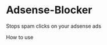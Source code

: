 Adsense-Blocker
===============

Stops spam clicks on your adsense ads

How to use

<script src="adblocker/adBlock.js"></script>
<?php include_once("/adblocker/adInfo.php"); ?>

<?php
if($showAd)
{
?>
<script async src="//pagead2.googlesyndication.com/pagead/js/adsbygoogle.js"></script>
<!-- Grabify 1 -->
<ins class="adsbygoogle"
style="display:inline-block;width:336px;height:280px"
data-ad-client="ca-pub-2948634054145662"
data-ad-slot="6735372136"></ins>
<script>
(adsbygoogle = window.adsbygoogle || []).push({});
</script>
<?php
}
?>
